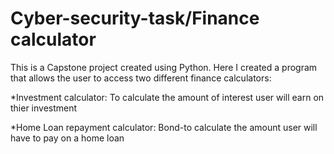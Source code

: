 # Cyber-security-task/Finance calculator
This is a Capstone project created using Python.
Here I created a program that allows the user to access two different finance calculators:

*Investment calculator:
 To calculate the amount of interest user will earn on thier investment
 
*Home Loan repayment calculator:
 Bond-to calculate the amount user will have to pay on a home loan
